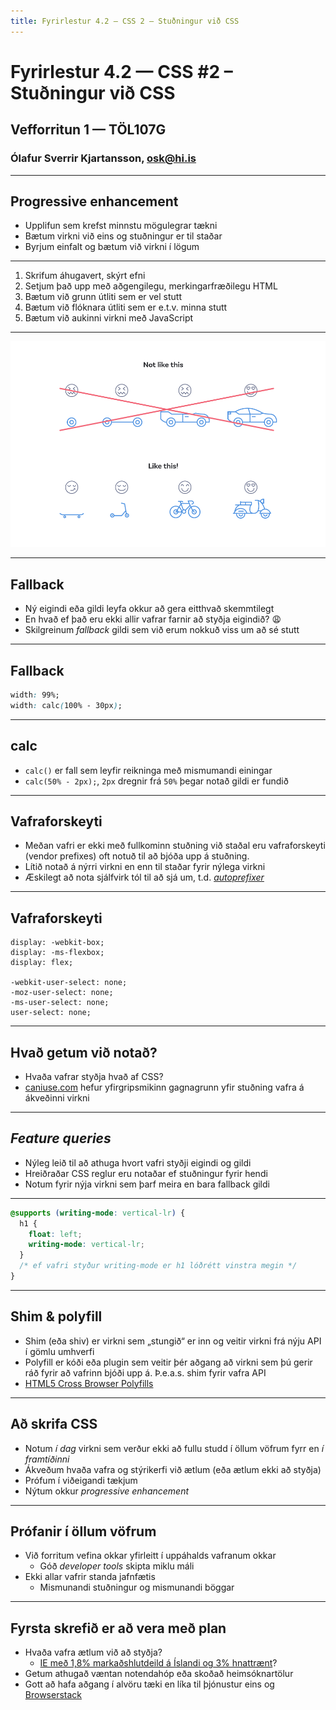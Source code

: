 ```yaml
---
title: Fyrirlestur 4.2 — CSS 2 – Stuðningur við CSS
---
```


# Fyrirlestur 4.2 — CSS #2 – Stuðningur við CSS

## Vefforritun 1 — TÖL107G

### Ólafur Sverrir Kjartansson, [osk@hi.is](mailto:osk@hi.is)

---

## Progressive enhancement

* Upplifun sem krefst minnstu mögulegrar tækni
* Bætum virkni við eins og stuðningur er til staðar
* Byrjum einfalt og bætum við virkni í lögum

***

1. Skrifum áhugavert, skýrt efni
2. Setjum það upp með aðgengilegu, merkingarfræðilegu HTML
3. Bætum við grunn útliti sem er vel stutt
4. Bætum við flóknara útliti sem er e.t.v. minna stutt
5. Bætum við aukinni virkni með JavaScript

***

![](img/progressive.png)

***

## Fallback

* Ný eigindi eða gildi leyfa okkur að gera eitthvað skemmtilegt
* En hvað ef það eru ekki allir vafrar farnir að styðja eigindið? 😩
* Skilgreinum _fallback_ gildi sem við erum nokkuð viss um að sé stutt

***

## Fallback

```css
width: 99%;
width: calc(100% - 30px);
```

***

## calc

* `calc()` er fall sem leyfir reikninga með mismumandi einingar
* `calc(50% - 2px);`, `2px` dregnir frá `50%` þegar notað gildi er fundið

***

## Vafraforskeyti

* Meðan vafri er ekki með fullkominn stuðning við staðal eru vafraforskeyti (vendor prefixes) oft notuð til að bjóða upp á stuðning.
* Lítið notað á nýrri virkni en enn til staðar fyrir nýlega virkni
* Æskilegt að nota sjálfvirk tól til að sjá um, t.d. [_autoprefixer_](https://autoprefixer.github.io/)

***

## Vafraforskeyti

```
display: -webkit-box;
display: -ms-flexbox;
display: flex;

-webkit-user-select: none;
-moz-user-select: none;
-ms-user-select: none;
user-select: none;
```

***

## Hvað getum við notað?

* Hvaða vafrar styðja hvað af CSS?
* [caniuse.com](http://caniuse.com/) hefur yfirgripsmikinn gagnagrunn yfir stuðning vafra á ákveðinni virkni

***

## _Feature queries_

* Nýleg leið til að athuga hvort vafri styðji eigindi og gildi
* Hreiðraðar CSS reglur eru notaðar ef stuðningur fyrir hendi
* Notum fyrir nýja virkni sem þarf meira en bara fallback gildi

***

```css
@supports (writing-mode: vertical-lr) {
  h1 {
    float: left;
    writing-mode: vertical-lr;
  }
  /* ef vafri styður writing-mode er h1 lóðrétt vinstra megin */
}
```

***

## Shim & polyfill

* Shim (eða shiv) er virkni sem „stungið“ er inn og veitir virkni frá nýju API í gömlu umhverfi
* Polyfill er kóði eða plugin sem veitir þér aðgang að virkni sem þú gerir ráð fyrir að vafrinn bjóði upp á. Þ.e.a.s. shim fyrir vafra API
* [HTML5 Cross Browser Polyfills](https://github.com/Modernizr/Modernizr/wiki/HTML5-Cross-Browser-Polyfills)

***

## Að skrifa CSS

* Notum _í dag_ virkni sem verður ekki að fullu studd í öllum vöfrum fyrr en _í framtíðinni_
* Ákveðum hvaða vafra og stýrikerfi við ætlum (eða ætlum ekki að styðja)
* Prófum í viðeigandi tækjum
* Nýtum okkur _progressive enhancement_

***

## Prófanir í öllum vöfrum

* Við forritum vefina okkar yfirleitt í uppáhalds vafranum okkar
  - Góð _developer tools_ skipta miklu máli
* Ekki allar vafrir standa jafnfætis
  - Mismunandi stuðningur og mismunandi böggar

***

## Fyrsta skrefið er að vera með plan

* Hvaða vafra ætlum við að styðja?
  - [IE með 1,8% markaðshlutdeild á Íslandi og 3% hnattrænt](http://gs.statcounter.com/browser-market-share/all/worldwide/2018)?
* Getum athugað væntan notendahóp eða skoðað heimsóknartölur
* Gott að hafa aðgang í alvöru tæki en líka til þjónustur eins og [Browserstack](https://www.browserstack.com/)
